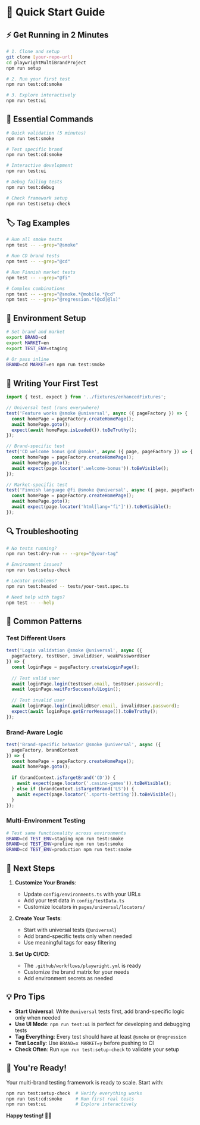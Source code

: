# 🚀 Quick Start Guide

## ⚡ **Get Running in 2 Minutes**

```bash
# 1. Clone and setup
git clone [your-repo-url]
cd playwrightMultiBrandProject
npm run setup

# 2. Run your first test
npm run test:cd:smoke

# 3. Explore interactively
npm run test:ui
```

## 🎯 **Essential Commands**

```bash
# Quick validation (5 minutes)
npm run test:smoke

# Test specific brand
npm run test:cd:smoke

# Interactive development  
npm run test:ui

# Debug failing tests
npm run test:debug

# Check framework setup
npm run test:setup-check
```

## 🏷️ **Tag Examples**

```bash
# Run all smoke tests
npm test -- --grep="@smoke"

# Run CD brand tests  
npm test -- --grep="@cd"

# Run Finnish market tests
npm test -- --grep="@fi"

# Complex combinations
npm test -- --grep="@smoke.*@mobile.*@cd"
npm test -- --grep="@regression.*(@cd|@ls)"
```

## 🔧 **Environment Setup**

```bash
# Set brand and market
export BRAND=cd
export MARKET=en
export TEST_ENV=staging

# Or pass inline
BRAND=cd MARKET=en npm run test:smoke
```

## 📝 **Writing Your First Test**

```typescript
import { test, expect } from '../fixtures/enhancedFixtures';

// Universal test (runs everywhere)
test('Feature works @smoke @universal', async ({ pageFactory }) => {
  const homePage = pageFactory.createHomePage();
  await homePage.goto();
  expect(await homePage.isLoaded()).toBeTruthy();
});

// Brand-specific test
test('CD welcome bonus @cd @smoke', async ({ page, pageFactory }) => {
  const homePage = pageFactory.createHomePage();
  await homePage.goto();
  await expect(page.locator('.welcome-bonus')).toBeVisible();
});

// Market-specific test
test('Finnish language @fi @smoke @universal', async ({ page, pageFactory }) => {
  const homePage = pageFactory.createHomePage();
  await homePage.goto();
  await expect(page.locator('html[lang="fi"]')).toBeVisible();
});
```

## 🔍 **Troubleshooting**

```bash
# No tests running?
npm run test:dry-run -- --grep="@your-tag"

# Environment issues?
npm run test:setup-check

# Locator problems?
npm run test:headed -- tests/your-test.spec.ts

# Need help with tags?
npm test -- --help
```

## 🎨 **Common Patterns**

### **Test Different Users**
```typescript
test('Login validation @smoke @universal', async ({ 
  pageFactory, testUser, invalidUser, weakPasswordUser 
}) => {
  const loginPage = pageFactory.createLoginPage();
  
  // Test valid user
  await loginPage.login(testUser.email, testUser.password);
  await loginPage.waitForSuccessfulLogin();
  
  // Test invalid user
  await loginPage.login(invalidUser.email, invalidUser.password);
  expect(await loginPage.getErrorMessage()).toBeTruthy();
});
```

### **Brand-Aware Logic**
```typescript
test('Brand-specific behavior @smoke @universal', async ({ 
  pageFactory, brandContext 
}) => {
  const homePage = pageFactory.createHomePage();
  await homePage.goto();
  
  if (brandContext.isTargetBrand('CD')) {
    await expect(page.locator('.casino-games')).toBeVisible();
  } else if (brandContext.isTargetBrand('LS')) {
    await expect(page.locator('.sports-betting')).toBeVisible();
  }
});
```

### **Multi-Environment Testing**
```bash
# Test same functionality across environments
BRAND=cd TEST_ENV=staging npm run test:smoke
BRAND=cd TEST_ENV=prelive npm run test:smoke
BRAND=cd TEST_ENV=production npm run test:smoke
```

## 🎯 **Next Steps**

1. **Customize Your Brands**:
   - Update `config/environments.ts` with your URLs
   - Add your test data in `config/testData.ts`
   - Customize locators in `pages/universal/locators/`

2. **Create Your Tests**:
   - Start with universal tests (`@universal`)
   - Add brand-specific tests only when needed
   - Use meaningful tags for easy filtering

3. **Set Up CI/CD**:
   - The `.github/workflows/playwright.yml` is ready
   - Customize the brand matrix for your needs
   - Add environment secrets as needed

## 💡 **Pro Tips**

- **Start Universal**: Write `@universal` tests first, add brand-specific logic only when needed
- **Use UI Mode**: `npm run test:ui` is perfect for developing and debugging tests  
- **Tag Everything**: Every test should have at least `@smoke` or `@regression`
- **Test Locally**: Use `BRAND=x MARKET=y` before pushing to CI
- **Check Often**: Run `npm run test:setup-check` to validate your setup

## 🎉 **You're Ready!**

Your multi-brand testing framework is ready to scale. Start with:

```bash
npm run test:setup-check  # Verify everything works
npm run test:cd:smoke     # Run first real tests  
npm run test:ui           # Explore interactively
```

**Happy testing! 🧪✨**
